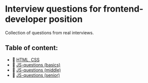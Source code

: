 # Interview questions for frontend-developer position
Collection of questions from real interviews.

## Table of content:
- :page_with_curl: [HTML, CSS](./html-css_interview.md)
- :page_with_curl: [JS-questions (basics)](./js_interview_basics.md)
- :page_with_curl: [JS-questions (middle)](./js_interview_middle.md)
- :page_with_curl: [JS-questions (senior)](./js_interview_senior.md)
